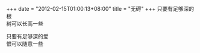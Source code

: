 +++
date = "2012-02-15T01:00:13+08:00"
title = "无碍"
+++
只要有足够深的根  
树可以长高一些  
  
只要有足够深的爱  
恨可以随意一些  